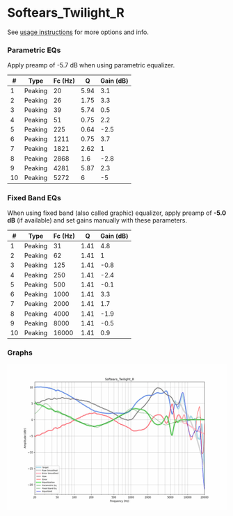 # Softears_Twilight_R
See [usage instructions](https://github.com/jaakkopasanen/AutoEq#usage) for more options and info.

### Parametric EQs
Apply preamp of -5.7 dB when using parametric equalizer.

|   # | Type    |   Fc (Hz) |    Q |   Gain (dB) |
|-----|---------|-----------|------|-------------|
|   1 | Peaking |        20 | 5.94 |         3.1 |
|   2 | Peaking |        26 | 1.75 |         3.3 |
|   3 | Peaking |        39 | 5.74 |         0.5 |
|   4 | Peaking |        51 | 0.75 |         2.2 |
|   5 | Peaking |       225 | 0.64 |        -2.5 |
|   6 | Peaking |      1211 | 0.75 |         3.7 |
|   7 | Peaking |      1821 | 2.62 |         1   |
|   8 | Peaking |      2868 | 1.6  |        -2.8 |
|   9 | Peaking |      4281 | 5.87 |         2.3 |
|  10 | Peaking |      5272 | 6    |        -5   |

### Fixed Band EQs
When using fixed band (also called graphic) equalizer, apply preamp of **-5.0 dB** (if available) and set gains manually with these parameters.

|   # | Type    |   Fc (Hz) |    Q |   Gain (dB) |
|-----|---------|-----------|------|-------------|
|   1 | Peaking |        31 | 1.41 |         4.8 |
|   2 | Peaking |        62 | 1.41 |         1   |
|   3 | Peaking |       125 | 1.41 |        -0.8 |
|   4 | Peaking |       250 | 1.41 |        -2.4 |
|   5 | Peaking |       500 | 1.41 |        -0.1 |
|   6 | Peaking |      1000 | 1.41 |         3.3 |
|   7 | Peaking |      2000 | 1.41 |         1.7 |
|   8 | Peaking |      4000 | 1.41 |        -1.9 |
|   9 | Peaking |      8000 | 1.41 |        -0.5 |
|  10 | Peaking |     16000 | 1.41 |         0.9 |

### Graphs
![](./Softears_Twilight_R.png)
